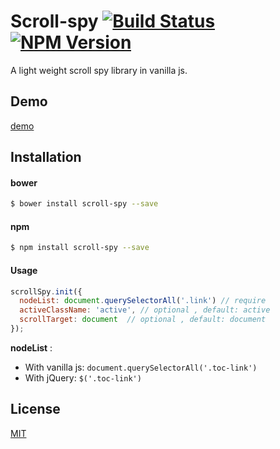 
# Scroll-spy [![Build Status](https://travis-ci.org/forsigner/scroll-spy.svg?branch=master)](https://travis-ci.org/forsigner/scroll-spy) [![NPM Version](http://img.shields.io/npm/v/scroll-spy.svg?style=flat)](https://www.npmjs.org/package/scroll-spy)

A light weight scroll spy library in vanilla js.

## Demo

[demo](http://forsigner.com/2016/03/10/fexo-doc-zh-cn/)

## Installation

#### bower

```bash
$ bower install scroll-spy --save
```

#### npm

```bash
$ npm install scroll-spy --save
```

#### Usage

```js
scrollSpy.init({
  nodeList: document.querySelectorAll('.link') // require
  activeClassName: 'active', // optional , default: active
  scrollTarget: document  // optional , default: document
});

```

**nodeList** :

- With vanilla js: `document.querySelectorAll('.toc-link')`
- With jQuery: `$('.toc-link')`


## License

  [MIT](LICENSE)
